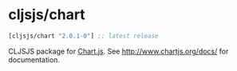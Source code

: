 # cljsjs/chart

[](dependency)
```clojure
[cljsjs/chart "2.0.1-0"] ;; latest release
```
[](/dependency)

CLJSJS package for [Chart.js](http://www.chartjs.org/). See http://www.chartjs.org/docs/ for documentation.